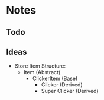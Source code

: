 # Notes

## Todo

## Ideas
- Store Item Structure:
  - Item (Abstract)
    - ClickerItem (Base)
      - Clicker (Derived)
      - Super Clicker (Derived)